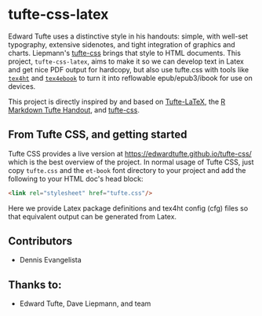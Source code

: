 # tufte-css-latex
Edward Tufte uses a distinctive style in his handouts: simple, with well-set typography, extensive sidenotes, and tight integration of graphics and charts. Liepmann's [tufte-css](https://github.com/edwardtufte/tufte-css) brings that style to HTML documents. This project, `tufte-css-latex`, aims to make it so we can develop text in Latex and get nice PDF output for hardcopy, but also use tufte.css with tools like [`tex4ht`](https://tug.org/tex4ht/) and [`tex4ebook`](https://github.com/michal-h21/tex4ebook) to turn it into reflowable epub/epub3/ibook for use on devices. 

This project is directly inspired by and based on [Tufte-LaTeX](https://tufte-latex.github.io/tufte-latex/), the [R Markdown Tufte Handout](http://rmarkdown.rstudio.com/examples/tufte-handout.pdf), and [tufte-css](https://github.com/edwardtufte/tufte-css).

## From Tufte CSS, and getting started
Tufte CSS provides a live version at <https://edwardtufte.github.io/tufte-css/> which is the best overview of the project. In normal usage of Tufte CSS, just copy `tufte.css` and the `et-book` font directory to your project and add the following to your HTML doc's head block:
```html
<link rel="stylesheet" href="tufte.css"/>
```

Here we provide Latex package definitions and tex4ht config (cfg) files so that equivalent output can be generated from Latex. 

## Contributors
* Dennis Evangelista
  
## Thanks to:
* Edward Tufte, Dave Liepmann, and team
